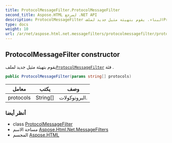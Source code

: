 ```yaml
---
title: ProtocolMessageFilter.ProtocolMessageFilter
second_title: Aspose.HTML لمرجع .NET API
description: ProtocolMessageFilter البناء. يقوم بتهيئة مثيل جديد لملفProtocolMessageFilter فئة .
type: docs
weight: 10
url: /ar/net/aspose.html.net.messagefilters/protocolmessagefilter/protocolmessagefilter/
---
```

## ProtocolMessageFilter constructor

يقوم بتهيئة مثيل جديد لملف[`ProtocolMessageFilter`](../) فئة .

```csharp
public ProtocolMessageFilter(params string[] protocols)
```

| معامل | يكتب | وصف |
| --- | --- | --- |
| protocols | String[] | البروتوكولات. |

### أنظر أيضا

* class [ProtocolMessageFilter](../)
* مساحة الاسم [Aspose.Html.Net.MessageFilters](../../protocolmessagefilter/)
* المجسم [Aspose.HTML](../../../)


